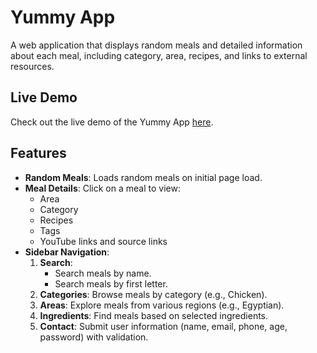 # Yummy App

A web application that displays random meals and detailed information about each meal, including category, area, recipes, and links to external resources.

## Live Demo

Check out the live demo of the Yummy App [here]( https://ebtehal18.github.io/Ymmy-app/).

## Features

- **Random Meals**: Loads random meals on initial page load.
- **Meal Details**: Click on a meal to view:
  - Area
  - Category
  - Recipes
  - Tags
  - YouTube links and source links
- **Sidebar Navigation**:
  1. **Search**:
     - Search meals by name.
     - Search meals by first letter.
  2. **Categories**: Browse meals by category (e.g., Chicken).
  3. **Areas**: Explore meals from various regions (e.g., Egyptian).
  4. **Ingredients**: Find meals based on selected ingredients.
  5. **Contact**: Submit user information (name, email, phone, age, password) with validation.
